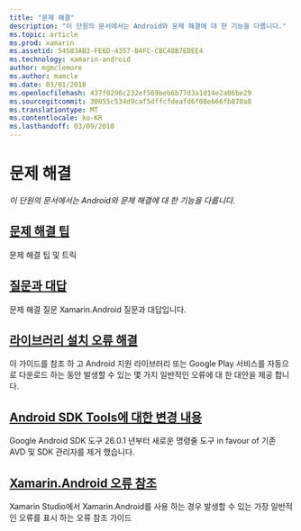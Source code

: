 ```yaml
---
title: "문제 해결"
description: "이 단원의 문서에서는 Android와 문제 해결에 대 한 기능을 다룹니다."
ms.topic: article
ms.prod: xamarin
ms.assetid: 54583AB3-FE6D-4357-B4FC-CBC48B7EDEE4
ms.technology: xamarin-android
author: mgmclemore
ms.author: mamcle
ms.date: 03/01/2018
ms.openlocfilehash: 437f0296c232ef569beb6b77d3a1d14e2a06be29
ms.sourcegitcommit: 30055c534d9caf5dffcfdeafd6f08e666fb870a8
ms.translationtype: MT
ms.contentlocale: ko-KR
ms.lasthandoff: 03/09/2018
---
```

# <a name="troubleshooting"></a>문제 해결

_이 단원의 문서에서는 Android와 문제 해결에 대 한 기능을 다룹니다._

## <a name="troubleshooting-tipsandroidtroubleshootingtroubleshootingmd"></a>[문제 해결 팁](~/android/troubleshooting/troubleshooting.md)

문제 해결 팁 및 트릭


## <a name="frequently-asked-questionsquestionsindexmd"></a>[질문과 대답](questions/index.md)

문제 해결 질문 Xamarin.Android 질문과 대답입니다.


## <a name="resolving-library-installation-errorsandroidtroubleshootingresolving-library-installation-errorsmd"></a>[라이브러리 설치 오류 해결](~/android/troubleshooting/resolving-library-installation-errors.md)

이 가이드를 참조 하 고 Android 지원 라이브러리 또는 Google Play 서비스를 자동으로 다운로드 하는 동안 발생할 수 있는 몇 가지 일반적인 오류에 대 한 대안을 제공 합니다.


## <a name="changes-to-the-android-sdk-toolingandroidtroubleshootingsdk-cli-tooling-changesmd"></a>[Android SDK Tools에 대한 변경 내용](~/android/troubleshooting/sdk-cli-tooling-changes.md)

Google Android SDK 도구 26.0.1 년부터 새로운 명령줄 도구 in favour of 기존 AVD 및 SDK 관리자를 제거 했습니다.


## <a name="xamarinandroid-errors-referenceandroidtroubleshootingerrorsmd"></a>[Xamarin.Android 오류 참조](~/android/troubleshooting/errors.md)

Xamarin Studio에서 Xamarin.Android를 사용 하는 경우 발생할 수 있는 가장 일반적인 오류를 표시 하는 오류 참조 가이드

